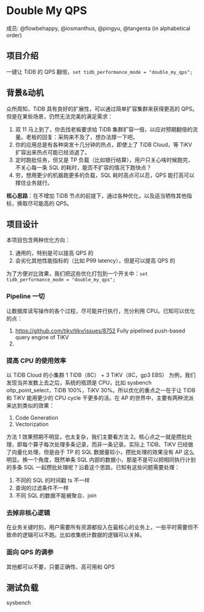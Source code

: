 # Double My QPS

成员: @flowbehappy, @iosmanthus, @pingyu, @tangenta (in alphabetical order)

## 项目介绍

一键让 TiDB 的 QPS 翻倍，`set tidb_performance_mode = "double_my_qps";`

## 背景&动机

众所周知，TiDB 具有良好的扩展性，可以通过简单扩容集群来获得更高的 QPS。但是在某些场景，仍然无法完美的满足需求：

1. 双 11 马上到了，你去找老板要求给 TiDB 集群扩容一倍，以应对预期翻倍的流量。老板的回复：采购来不及了，想办法撑一下吧。
2. 你的应用总是有各种突发十几分钟的热点，即使上了 TiDB Cloud，等 TiKV 扩容出来热点可能已经消退了。
3. 定时跑批任务，但又是 TP 负载（比如银行结算），用户只关心啥时候跑完，不关心每一条 SQL 的耗时，能否不扩容的情况下跑快点？
4. 穷，想用更少的机器跑更多的负载，SQL 耗时高点可以忍，QPS 能打高可以撑住业务就行。

**核心思路**：在不增加 TiDB 节点的前提下，通过各种优化，以及适当牺牲其他指标，换取尽可能高的 QPS。

## 项目设计

本项目包含两种优化方向：

1. 通用的，特别是可以提高 QPS 的
2. 会劣化其他性能指标的（比如 P99 latency），但是可以提高 QPS 的

为了方便对比效果，我们把这些优化打包到一个开关中：`set tidb_performance_mode = "double_my_qps";`

### Pipeline 一切
让数据库读写操作的各个过程，尽可能并行执行，充分利用 CPU。已知可以优化的点：

1. https://github.com/tikv/tikv/issues/8752 Fully pipelined push-based query engine of TiKV
2. 

### 提高 CPU 的使用效率

以 TiDB Cloud 的小集群 1 TiDB（8C） + 3 TiKV（8C，gp3 EBS） 为例，我们发现当并发数上去之后，系统的瓶颈是 CPU，比如 sysbench oltp_point_select，TiDB 100%，TiKV 30%。所以优化的重点之一在于让 TiDB 和 TiKV 能用更少的 CPU cycle 干更多的活。在 AP 的世界中，主要有两种流派来达到类似的效果：

1. Code Generation
2. Vectorization

方法 1 效果预期不明显，也太复杂，我们主要看方法 2。核心点之一就是攒批处理，即每个算子每次处理多条记录，而非一条记录。实际上 TiDB、TiKV 已经做了向量化处理，但是由于 TP 的 SQL 数据量较小，攒批处理的效果没有 AP 这么明显。换一个角度，既然单条 SQL 内部的数据小，那是不是可以把相同执行计划的多条 SQL 一起攒批处理呢？沿着这个思路，已知有这些问题需要处理：

1. 不同的 SQL 的时间戳 ts 不一样
2. 查询的过滤条件不一样
3. 不同 SQL 的数据不能被聚合、join

### 去掉非核心逻辑
在业务关键时刻，用户需要所有资源都投入在最核心的业务上，一些平时需要但不致命的逻辑可以不跑。比如收集统计数据的逻辑可以关掉。

### 面向 QPS 的调参

其他都可以不要，只要正确性、高可用和 QPS


## 测试负载

sysbench


